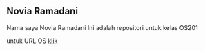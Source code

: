 ## Novia Ramadani
Nama saya Novia Ramadani
Ini adalah repositori untuk kelas OS201

untuk URL OS [klik](URLs/)
